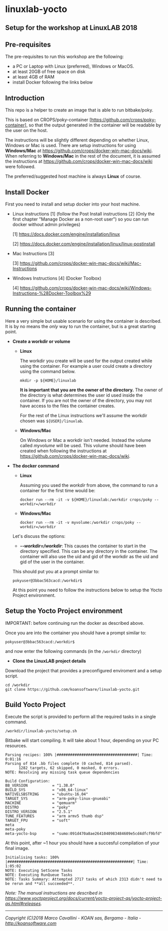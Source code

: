 # linuxlab-yocto

Setup for the workshop at LinuxLAB 2018
---------------------------------------

Pre-requisites
--------------

The pre-requisites to run this workshop are the following:

 * a PC or Laptop with Linux (preferred), Windows or MacOS.
 * at least 20GB of free space on disk
 * at least 4GB of RAM
 * install Docker following the links below


Introduction
------------
This repo is a helper to create an image that is able to run bitbake/poky.

This is based on CROPS/poky-container [https://github.com/crops/poky-container], so that the output generated in the container will be readable by the user on the host.

The instructions will be slightly different depending on whether Linux, Windows or Mac is used. There are setup instructions for using **Windows/Mac** at https://github.com/crops/docker-win-mac-docs/wiki. When referring to **Windows/Mac** in the rest of the document, it is assumed the instructions at https://github.com/crops/docker-win-mac-docs/wiki were followed.

The preferred/suggested host machine is always **Linux** of course.


Install Docker
--------------
First you need to install and setup docker into your host machine.

* Linux instructions [1] (follow the Post Install instructions [2] (Only the first chapter "Manage Docker as a non-root user") so you can run docker without admin privileges)

    [1] https://docs.docker.com/engine/installation/linux

    [2] https://docs.docker.com/engine/installation/linux/linux-postinstall

* Mac Instructions [3]

    [3] https://github.com/crops/docker-win-mac-docs/wiki/Mac-Instructions

* Windows Instructions [4] (Docker Toolbox)

    [4] https://github.com/crops/docker-win-mac-docs/wiki/Windows-Instructions-%28Docker-Toolbox%29


Running the container
---------------------
Here a very simple but usable scenario for using the container is described.
It is by no means the *only* way to run the container, but is a great starting
point.

* **Create a workdir or volume**
  * **Linux**

    The workdir you create will be used for the output created while using the container.
    For example a user could create a directory using the command below.
  
    ```
    mkdir -p ${HOME}/linuxlab
    ```

    **It is important that you are the owner of the directory.** The owner of the
    directory is what determines the user id used inside the container. If you
    are not the owner of the directory, you may not have access to the files the
    container creates.

    For the rest of the Linux instructions we'll assume the workdir chosen was
    `${USER}/linuxlab`.
    
  * **Windows/Mac**

    On Windows or Mac a workdir isn't needed. Instead the volume called *myvolume* will be used. This volume should have been created when following the instructions at https://github.com/crops/docker-win-mac-docs/wiki.


* **The docker command**
  * **Linux**

    Assuming you used the *workdir* from above, the command
    to run a container for the first time would be:

    ```
    docker run --rm -it -v ${HOME}/linuxlab:/workdir crops/poky --workdir=/workdir
    ```
    
  * **Windows/Mac**
  
    ```
    docker run --rm -it -v myvolume:/workdir crops/poky --workdir=/workdir
    ```

  Let's discuss the options:
  * **_--workdir=/workdir_**: This causes the container to start in the directory
    specified. This can be any directory in the container. The container will also use the uid and gid
    of the workdir as the uid and gid of the user in the container.

  This should put you at a prompt similar to:
  ```
  pokyuser@3bbac563cacd:/workdir$
  ```
  At this point you need to follow the instructions below to setup the Yocto Project environment.


Setup the Yocto Project environment
-----------------------------------

IMPORTANT: before continuing run the docker as described above.

Once you are into the container you should have a prompt similar to:

  ```
  pokyuser@3bbac563cacd:/workdir$
  ```

and now enter the following commands (in the `/workdir` directory)


* **Clone the LinuxLAB project details**

Download the project that provides a preconfigured enviroment and a setup script.

  ```
  cd /workdir
  git clone https://github.com/koansoftware/linuxlab-yocto.git
  ```


Build Yocto Project
-------------------
Execute the script is provided to perform all the required tasks in a single command.

  ```
  /workdir/linuxlab-yocto/setup.sh
  ```

Bitbake will start compiling. It will take about 1 hour, depending on your PC resources.

  ```
  Parsing recipes: 100% |####################################| Time: 0:01:16
  Parsing of 814 .bb files complete (0 cached, 814 parsed). 
        1282 targets, 62 skipped, 0 masked, 0 errors.
  NOTE: Resolving any missing task queue dependencies

  Build Configuration:
  BB_VERSION           = "1.38.0"
  BUILD_SYS            = "x86_64-linux"
  NATIVELSBSTRING      = "ubuntu-16.04"
  TARGET_SYS           = "arm-poky-linux-gnueabi"
  MACHINE              = "qemuarm"
  DISTRO               = "poky"
  DISTRO_VERSION       = "2.5.1"
  TUNE_FEATURES        = "arm armv5 thumb dsp"
  TARGET_FPU           = "soft"
  meta
  meta-poky
  meta-yocto-bsp       = "sumo:091d470a8ae2641040983484609e5cd4dfcf9bfd"
  ```

At this point, after ~1 hour you should have a succesful compilation of your final image.

  ```
  Initialising tasks: 100% |########################################################| Time: 1:05:02
  NOTE: Executing SetScene Tasks
  NOTE: Executing RunQueue Tasks
  NOTE: Tasks Summary: Attempted 2717 tasks of which 2313 didn't need to be rerun and **all succeeded**.
  ```



*Note: The manual instructions are described in https://www.yoctoproject.org/docs/current/yocto-project-qs/yocto-project-qs.html#releases.*

----------

*Copyright (C)2018 Marco Cavallini - KOAN sas, Bergamo - Italia - <http://koansoftware.com>*

